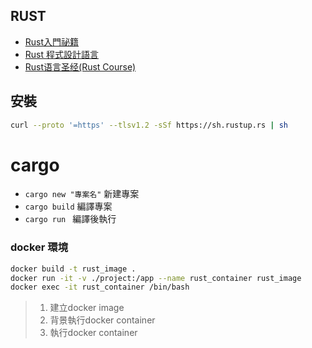 ## RUST

- [Rust入門祕籍](https://shihyu.github.io/rust_hacks/ch1/00.html)
- [Rust 程式設計語言](https://rust-lang.tw/book-tw/ch00-00-introduction.html)
- [Rust语言圣经(Rust Course)](https://course.rs/about-book.html)

## 安裝
```sh
curl --proto '=https' --tlsv1.2 -sSf https://sh.rustup.rs | sh
```

# cargo
- `cargo new "專案名"` 新建專案  
- `cargo build` 編譯專案
- `cargo run ` 編譯後執行

### docker 環境
```sh
docker build -t rust_image .
docker run -it -v ./project:/app --name rust_container rust_image 
docker exec -it rust_container /bin/bash
```
> 1. 建立docker image
> 2. 背景執行docker container
> 3. 執行docker container